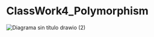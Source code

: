 # ClassWork4_Polymorphism

![Diagrama sin título drawio (2)](https://github.com/user-attachments/assets/c10848a5-64a4-44e5-bdaf-15651aa8625b)

